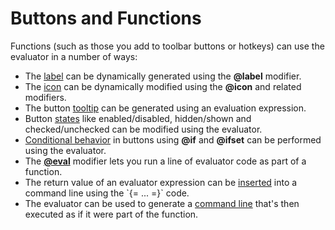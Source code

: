 # Buttons and Functions

Functions (such as those you add to toolbar buttons or hotkeys) can use the evaluator in a number of ways:

- The [label](/Manual/evaluator/applicable_contexts/functions/labels.md) can be dynamically generated using the **@label** modifier.
- The [icon](/Manual/evaluator/applicable_contexts/functions/icons.md) can be dynamically modified using the **@icon** and related modifiers.
- The button [tooltip](/Manual/evaluator/applicable_contexts/functions/tooltips.md) can be generated using an evaluation expression.
- Button [states](/Manual/evaluator/applicable_contexts/functions/dynamic_state.md) like enabled/disabled, hidden/shown and checked/unchecked can be modified using the evaluator.
- [Conditional behavior](/Manual/evaluator/applicable_contexts/functions/conditional_behavior.md) in buttons using **@if** and **@ifset** can be performed using the evaluator.
- The **[@eval](/Manual/evaluator/applicable_contexts/functions/evaluation_clauses.md)** modifier lets you run a line of evaluator code as part of a function.
- The return value of an evaluator expression can be [inserted](/Manual/evaluator/applicable_contexts/functions/insertion_code.md) into a command line using the \`{= ... =}\` code.
- The evaluator can be used to generate a [command line](/Manual/evaluator/applicable_contexts/functions/commands.md) that's then executed as if it were part of the function.
